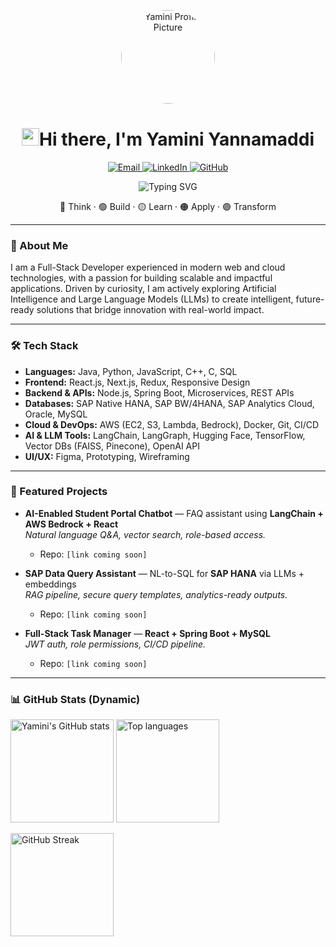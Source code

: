 <!-- Profile README for Yamini Yannamaddi -->

<p align="center">
  <!-- Replace the src with your RAW image URL after uploading -->
  <img src="https://raw.githubusercontent.com/yaminiyannamaddi/yaminiyannamaddi/main/assets/MY_PICTURE.jpg" width="150" style="border-radius:50%;" alt="Yamini Profile Picture"/>
</p>

<h1 align="center"> <img src="https://media.giphy.com/media/hvRJCLFzcasrR4ia7z/giphy.gif" width="28" alt="wave"/>Hi there, I'm Yamini Yannamaddi </h1>

<p align="center">
  <a href="mailto:yanamaddiyamini@gmail.com">
    <img src="https://img.shields.io/badge/Email-D14836?style=for-the-badge&logo=gmail&logoColor=white" alt="Email"/>
  </a>
  <a href="https://www.linkedin.com/in/yourprofile">
    <img src="https://img.shields.io/badge/LinkedIn-0077B5?style=for-the-badge&logo=linkedin&logoColor=white" alt="LinkedIn"/>
  </a>
  <a href="https://github.com/yaminiyannamaddi">
    <img src="https://img.shields.io/badge/GitHub-100000?style=for-the-badge&logo=github&logoColor=white" alt="GitHub"/>
  </a>
</p>

<p align="center">
  <img
    src="https://readme-typing-svg.demolab.com?font=Fira+Code&pause=900&width=520&color=87CEEB&center=true&vCenter=true&lines=Full-Stack+Developer;AI+%26+LLM+Explorer"
    alt="Typing SVG"
  />
</p>
<p align="center">
  🔷 Think · 🟢 Build · 🟡 Learn · 🟠 Apply · 🟣 Transform
</p>

---

### 🌟 About Me

I am a Full-Stack Developer experienced in modern web and cloud technologies, with a passion for building scalable and impactful applications. Driven by curiosity, I am actively exploring Artificial Intelligence and Large Language Models (LLMs) to create intelligent, future-ready solutions that bridge innovation with real-world impact.

---

### 🛠️ Tech Stack

- **Languages:** Java, Python, JavaScript, C++, C, SQL  
- **Frontend:** React.js, Next.js, Redux, Responsive Design  
- **Backend & APIs:** Node.js, Spring Boot, Microservices, REST APIs  
- **Databases:** SAP Native HANA, SAP BW/4HANA, SAP Analytics Cloud, Oracle, MySQL  
- **Cloud & DevOps:** AWS (EC2, S3, Lambda, Bedrock), Docker, Git, CI/CD  
- **AI & LLM Tools:** LangChain, LangGraph, Hugging Face, TensorFlow, Vector DBs (FAISS, Pinecone), OpenAI API  
- **UI/UX:** Figma, Prototyping, Wireframing

---

### 📌 Featured Projects

- **AI-Enabled Student Portal Chatbot** — FAQ assistant using **LangChain + AWS Bedrock + React**  
  _Natural language Q&A, vector search, role-based access._  
  - Repo: `[link coming soon]`

- **SAP Data Query Assistant** — NL-to-SQL for **SAP HANA** via LLMs + embeddings  
  _RAG pipeline, secure query templates, analytics-ready outputs._  
  - Repo: `[link coming soon]`

- **Full-Stack Task Manager** — **React + Spring Boot + MySQL**  
  _JWT auth, role permissions, CI/CD pipeline._  
  - Repo: `[link coming soon]`

---

### 📊 GitHub Stats (Dynamic)

<p align="left">
  <img height="165" src="https://github-readme-stats.vercel.app/api?username=yaminiyannamaddi&show_icons=true&theme=tokyonight" alt="Yamini's GitHub stats"/>
  <img height="165" src="https://github-readme-stats.vercel.app/api/top-langs/?username=yaminiyannamaddi&layout=compact&theme=tokyonight" alt="Top languages"/>
</p>

<p align="left">
  <a href="https://git.io/streak-stats">
    <img height="165" src="https://streak-stats.demolab.com?user=yaminiyannamaddi&theme=tokyonight" alt="GitHub Streak"/>
  </a>
</p>
